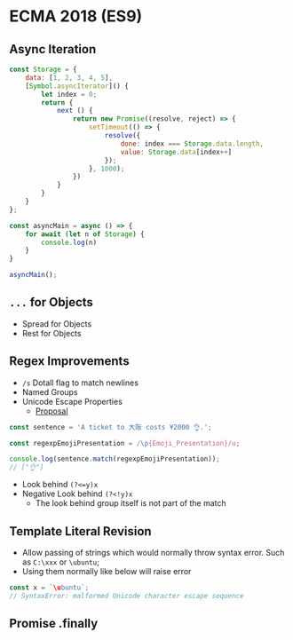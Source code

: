 # ECMA 2018 (ES9)

## Async Iteration

```js
const Storage = {
    data: [1, 2, 3, 4, 5],
    [Symbol.asyncIterator]() {
        let index = 0;
        return {
            next () {
                return new Promise((resolve, reject) => {
                    setTimeout(() => {
                        resolve({
                            done: index === Storage.data.length,
                            value: Storage.data[index++]
                        });
                    }, 1000);
                })
            }
        }
    }
};

const asyncMain = async () => {
    for await (let n of Storage) {
        console.log(n)
    }
}

asyncMain();
```

## `...` for Objects

- Spread for Objects
- Rest for Objects

## Regex Improvements

- `/s` Dotall flag to match newlines
- Named Groups
- Unicode Escape Properties
  - [Proposal](https://github.com/tc39/proposal-regexp-unicode-property-escapes#ecmascript-proposal-unicode-property-escapes-in-regular-expressions)

```js
const sentence = 'A ticket to 大阪 costs ¥2000 👌.';

const regexpEmojiPresentation = /\p{Emoji_Presentation}/u;

console.log(sentence.match(regexpEmojiPresentation));
// ["👌"]
```

- Look behind `(?<=y)x`
- Negative Look behind `(?<!y)x`
  - The look behind group itself is not part of the match

## Template Literal Revision

- Allow passing of strings which would normally throw syntax error. Such as `C:\xxx` or `\ubuntu`;
- Using them normally like below will raise error

```js
const x = `\ubuntu`;
// SyntaxError: malformed Unicode character escape sequence
```

## Promise .finally
